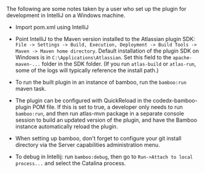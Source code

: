 
The following are some notes taken by a user who set up the plugin for development in IntelliJ on a Windows machine.


* Import pom.xml using IntelliJ

* Point IntelliJ to the Maven version installed to the Atlassian plugin SDK: `File -> Settings -> Build, Execution, Deployment -> Build Tools -> Maven -> Maven home directory`. Default installation of the plugin SDK on Windows is in `C:\Applications\Atlassian`. Set this field to the `apache-maven-...` folder in the SDK folder. (If you run `atlas-build` or `atlas-run`, some of the logs will typically reference the install path.)

* To run the built plugin in an instance of bamboo, run the `bamboo:run` maven task.

* The plugin can be configured with QuickReload in the codedx-bamboo-plugin POM file. If this is set to true, a developer only needs to run `bamboo:run`, and then run atlas-mvn package in a separate console session to build an updated version of the plugin, and have the Bamboo instance automatically reload the plugin.

* When setting up bamboo, don't forget to configure your git install directory via the Server capabilities administration menu.

* To debug in Intellij: run `bamboo:debug`, then go to `Run->Attach to local process...` and select the Catalina process.

